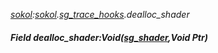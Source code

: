 _[sokol](../../modules/sokol/sokol-module.md):[sokol](../../modules/sokol/sokol-module.md).[sg\_trace\_hooks](../../modules/sokol/sokol-sg_trace_hooks.md).dealloc\_shader_
##### Field dealloc\_shader:Void([sg_shader](../../modules/sokol/sokol-sg_shader.md),Void Ptr)
